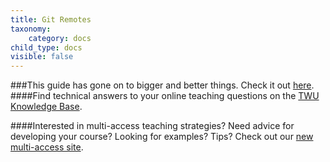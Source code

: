 ```yaml
---
title: Git Remotes
taxonomy:
    category: docs
child_type: docs
visible: false
---
```

###This guide has gone on to bigger and better things. Check it out [here](https://trinitywestern.teamdynamix.com/TDClient/1904/Portal/KB/ArticleDet?ID=146722).
####Find technical answers to your online teaching questions on the [TWU Knowledge Base](https://trinitywestern.teamdynamix.com/TDClient/1904/Portal/KB/?CategoryID=4747).

####Interested in multi-access teaching strategies? Need advice for developing your course? Looking for examples? Tips? Check out our [new multi-access site](https://multi-access.twu.ca).
<!--
A remote in Git is a common repository that all team members use to exchange their changes. In contrast to a local repository, a remote typically does not provide a file tree of the project's current state. Instead, it only consists of the .git versioning data.

#### Watch *GitHub for Poets 1.10*

[plugin:youtube](https://youtu.be/lR_hYwCAaH4)
-->
